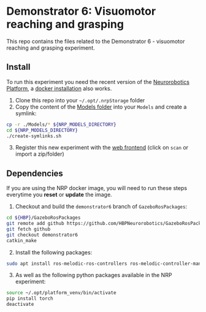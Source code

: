 Demonstrator 6: Visuomotor reaching and grasping
================

This repo contains the files related to the Demonstrator 6 - visuomotor reaching and grasping experiment.

Install
--------

To run this experiment you need the recent version of the [Neurorobotics Platform](https://neurorobotics.net/), a [docker installation](https://neurorobotics.net/local_install.html) also works.

1. Clone this repo into your `~/.opt/.nrpStorage` folder
2. Copy the content of the [Models folder](Models/) into your `Models` and create a symlink:
```bash
cp -r ./Models/* ${NRP_MODELS_DIRECTORY}
cd ${NRP_MODELS_DIRECTORY}
./create-symlinks.sh
```
3. Register this new experiment with the [web frontend](http://localhost:9000/#/esv-private) (click on `scan` or import a zip/folder)


Dependencies
--------

If you are using the NRP docker image, you will need to run these steps everytime you **reset** or **update** the image.

1. Checkout and build the `demonstrator6` branch of `GazeboRosPackages`:
```bash
cd ${HBP}/GazeboRosPackages
git remote add github https://github.com/HBPNeurorobotics/GazeboRosPackages.git
git fetch github
git checkout demonstrator6
catkin_make
```
2. Install the following packages:
```bash
sudo apt install ros-melodic-ros-controllers ros-melodic-controller-manager ros-melodic-robot-state-publisher
```
3. As well as the following python packages available in the NRP experiment:
```bash
source ~/.opt/platform_venv/bin/activate
pip install torch
deactivate
```
